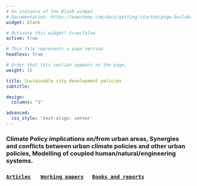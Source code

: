 ```yaml
---
# An instance of the Blank widget.
# Documentation: https://wowchemy.com/docs/getting-started/page-builder/
widget: blank

# Activate this widget? true/false
active: true

# This file represents a page section.
headless: true

# Order that this section appears on the page.
weight: 15

title: Sustainable city development policies
subtitle:

design:
  columns: "1"

advanced:
  css_style: 'text-align: center'
---
```


### Climate Policy implications on/from urban areas, Synergies and conflicts between urban climate policies and other urban policies, Modelling of coupled human/natural/engineering systems.

### [`Articles`](#articles) &nbsp; &nbsp; &nbsp; [`Working papers`](#working_papers) &nbsp; &nbsp; &nbsp;[`Books and reports`](#books_reports) 

